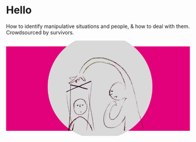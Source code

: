 # Hello

How to identify manipulative situations and people, & how to deal with them. Crowdsourced by survivors.

![](../.gitbook/assets/4.png)

